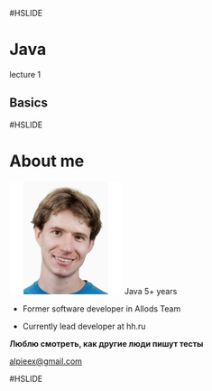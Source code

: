 #HSLIDE
# Java
lecture 1
## Basics

#HSLIDE
# About me
<img src="lecture01/presentation/assets/img/me.jpg" alt="me" style="width: 200px;"/>
Java 5+ years 

- Former software developer in Allods Team

- Currently lead developer at hh.ru
  
  
**Люблю смотреть, как другие люди пишут тесты**  

alpieex@gmail.com

#HSLIDE